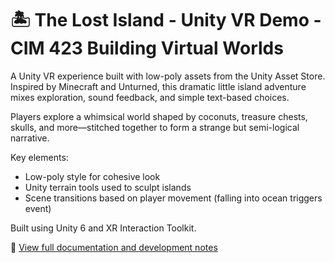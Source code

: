 # 🏝️ The Lost Island - Unity VR Demo - CIM 423 Building Virtual Worlds

A Unity VR experience built with low-poly assets from the Unity Asset Store. Inspired by Minecraft and Unturned, this dramatic little island adventure mixes exploration, sound feedback, and simple text-based choices.

Players explore a whimsical world shaped by coconuts, treasure chests, skulls, and more—stitched together to form a strange but semi-logical narrative.

Key elements:
- Low-poly style for cohesive look
- Unity terrain tools used to sculpt islands
- Scene transitions based on player movement (falling into ocean triggers event)

Built using Unity 6 and XR Interaction Toolkit.

📘 [View full documentation and development notes](https://lxl1182.myportfolio.com/cim423-building-virtual-worlds-transitions)

